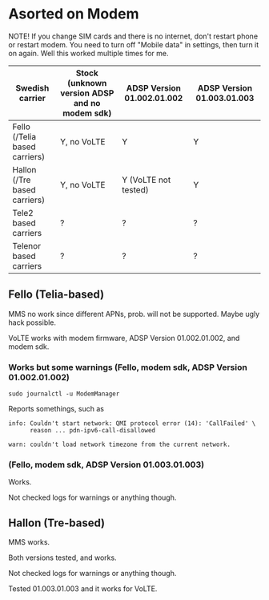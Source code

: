 # Asorted on Modem

NOTE! If you change SIM cards and there is no internet, don't restart phone or restart modem. You need to turn off  "Mobile data" in settings, then turn it on again. Well this worked multiple times for me.

| Swedish carrier | Stock (unknown version ADSP and no modem sdk) | ADSP Version 01.002.01.002 | ADSP Version 01.003.01.003 |
| --------------- | --------------- | --------------- | --------------- |
| Fello (/Telia based carriers) | Y, no VoLTE | Y | Y | 
| Hallon (/Tre based carriers) | Y, no VoLTE | Y (VoLTE not tested) | Y |
| Tele2 based carriers| ? | ? | ? |
| Telenor based carriers| ? | ? |  ? |

## Fello (Telia-based)

MMS no work since different APNs, prob. will not be supported. Maybe ugly hack possible.

VoLTE works with modem firmware, ADSP Version 01.002.01.002, and modem sdk.

### Works but some warnings (Fello, modem sdk, ADSP Version 01.002.01.002)

```sudo journalctl -u ModemManager```

Reports somethings, such as

```
info: Couldn't start network: QMI protocol error (14): 'CallFailed' \
      reason ... pdn-ipv6-call-disallowed

warn: couldn't load network timezone from the current network.
```

### (Fello, modem sdk, ADSP Version 01.003.01.003)

Works.

Not checked logs for warnings or anything though.



## Hallon (Tre-based)

MMS works.

Both versions tested, and works.

Not checked logs for warnings or anything though.

Tested 01.003.01.003 and it works for VoLTE.
